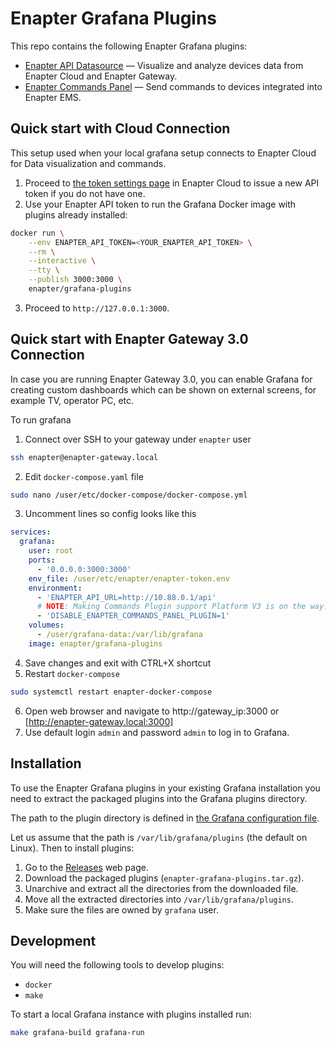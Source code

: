 # Enapter Grafana Plugins

This repo contains the following Enapter Grafana plugins:

- [Enapter API Datasource](enapter-api-datasource) — Visualize and analyze
  devices data from Enapter Cloud and Enapter Gateway.
- [Enapter Commands Panel](enapter-commands-panel) — Send commands to devices
  integrated into Enapter EMS.

## Quick start with Cloud Connection

This setup used when your local grafana setup connects to Enapter Cloud for Data visualization and commands.

1. Proceed to [the token settings
   page](https://cloud.enapter.com/settings/tokens) in Enapter Cloud to issue a
   new API token if you do not have one.
2. Use your Enapter API token to run the Grafana Docker image with plugins
   already installed:

```bash
docker run \
	--env ENAPTER_API_TOKEN=<YOUR_ENAPTER_API_TOKEN> \
	--rm \
	--interactive \
	--tty \
	--publish 3000:3000 \
	enapter/grafana-plugins
```

3. Proceed to `http://127.0.0.1:3000`.

## Quick start with Enapter Gateway 3.0 Connection

In case you are running Enapter Gateway 3.0, you can enable Grafana for creating custom dashboards which can be shown on external screens, for example TV, operator PC, etc.

To run grafana

1. Connect over SSH to your gateway under `enapter` user

```bash
ssh enapter@enapter-gateway.local
```
2. Edit `docker-compose.yaml` file

```bash
sudo nano /user/etc/docker-compose/docker-compose.yml
```
3. Uncomment lines so config looks like this

```yaml
services:
  grafana:
    user: root
    ports:
      - '0.0.0.0:3000:3000'
    env_file: /user/etc/enapter/enapter-token.env
    environment:
      - 'ENAPTER_API_URL=http://10.88.0.1/api'
      # NOTE: Making Commands Plugin support Platform V3 is on the way.
      - 'DISABLE_ENAPTER_COMMANDS_PANEL_PLUGIN=1'
    volumes:
      - /user/grafana-data:/var/lib/grafana
    image: enapter/grafana-plugins
```

4. Save changes and exit with CTRL+X shortcut
5. Restart `docker-compose`

```bash
sudo systemctl restart enapter-docker-compose
```
6. Open web browser and navigate to http://gateway_ip:3000 or [http://enapter-gateway.local:3000]
7. Use default login `admin` and password `admin` to log in to Grafana.

## Installation

To use the Enapter Grafana plugins in your existing Grafana installation you
need to extract the packaged plugins into the Grafana plugins directory.

The path to the plugin directory is defined in [the Grafana configuration
file](https://grafana.com/docs/grafana/latest/administration/configuration/#plugins).

Let us assume that the path is `/var/lib/grafana/plugins` (the default on
Linux). Then to install plugins:

1. Go to the [Releases](https://github.com/Enapter/grafana-plugins/releases)
   web page.
2. Download the packaged plugins (`enapter-grafana-plugins.tar.gz`).
3. Unarchive and extract all the directories from the downloaded file.
4. Move all the extracted directories into `/var/lib/grafana/plugins`.
5. Make sure the files are owned by `grafana` user.

## Development

You will need the following tools to develop plugins:

- `docker`
- `make`

To start a local Grafana instance with plugins installed run:

```bash
make grafana-build grafana-run
```
